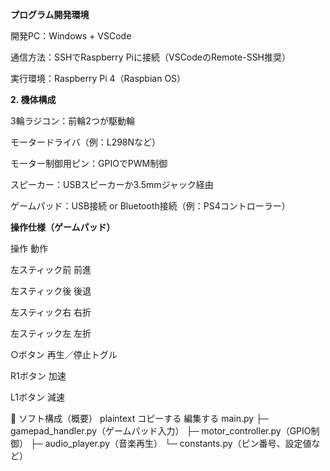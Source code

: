 **プログラム開発環境**

開発PC：Windows + VSCode

通信方法：SSHでRaspberry Piに接続（VSCodeのRemote-SSH推奨）

実行環境：Raspberry Pi 4（Raspbian OS）

**2. 機体構成**

3輪ラジコン：前輪2つが駆動輪

モータードライバ（例：L298Nなど）

モーター制御用ピン：GPIOでPWM制御

スピーカー：USBスピーカーか3.5mmジャック経由

ゲームパッド：USB接続 or Bluetooth接続（例：PS4コントローラー）

**操作仕様（ゲームパッド）**

操作	動作

左スティック前	前進

左スティック後	後退

左スティック右	右折

左スティック左	左折

○ボタン	再生／停止トグル

R1ボタン	加速

L1ボタン	減速

🧠 ソフト構成（概要）
plaintext
コピーする
編集する
main.py
├─ gamepad_handler.py（ゲームパッド入力）
├─ motor_controller.py（GPIO制御）
├─ audio_player.py（音楽再生）
└─ constants.py（ピン番号、設定値など）



